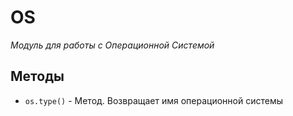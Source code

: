 # OS

*Модуль для работы с Операционной Системой*

## Методы

* `os.type()` - Метод. Возвращает имя операционной системы